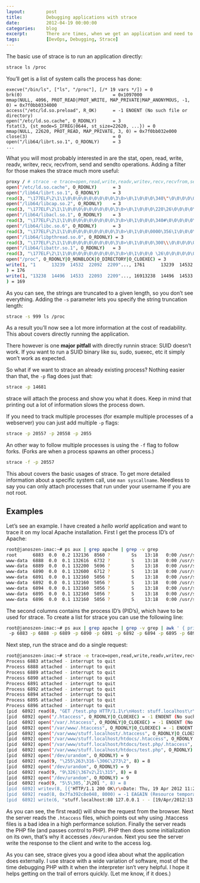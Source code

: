 ```yaml
---
layout:        post
title:         Debugging applications with strace
date:          2012-04-19 00:00:00
categories:    blog
excerpt:       There are times, when we get an application and need to find out what it does fast. We don’t have the time to read the source code. Fortunately there are multiple tools to our rescue, one of which is the strace Linux utility. strace means system call trace, it shows us every system call the application does, such as opening or reading a file, writing data to a network socket. It’s not a magic pill, it won’t show the internal working of the application, but it’s still very useful to find out what it does externally (IO operations and such).
tags:          [DevOps, Debugging, Strace]
---
```


The basic use of strace is to run an application directly:

```bash
strace ls /proc
```

You’ll get is a list of system calls the process has done:

```
execve("/bin/ls", ["ls", "/proc"], [/* 19 vars */]) = 0
brk(0)                                  = 0x1097000
mmap(NULL, 4096, PROT_READ|PROT_WRITE, MAP_PRIVATE|MAP_ANONYMOUS, -1, 0) = 0x7f0bb0334000
access("/etc/ld.so.preload", R_OK)      = -1 ENOENT (No such file or directory)
open("/etc/ld.so.cache", O_RDONLY)      = 3
fstat(3, {st_mode=S_IFREG|0644, st_size=22620, ...}) = 0
mmap(NULL, 22620, PROT_READ, MAP_PRIVATE, 3, 0) = 0x7f0bb032e000
close(3)                                = 0
open("/lib64/librt.so.1", O_RDONLY)     = 3
...
```

What you will most probably interested in are the stat, open, read, write, readv, writev, recv, recvfrom, send and sendto operations. Adding a filter for those makes the strace much more useful:

```bash
proxy / # strace -e trace=open,read,write,readv,writev,recv,recvfrom,send,sendto ls /proc
open("/etc/ld.so.cache", O_RDONLY)      = 3
open("/lib64/librt.so.1", O_RDONLY)     = 3
read(3, "\177ELF\2\1\1\0\0\0\0\0\0\0\0\0\3\0>\0\1\0\0\0\340\"\0\0\0\0\0\0"..., 832) = 832
open("/lib64/libcap.so.2", O_RDONLY)    = 3
read(3, "\177ELF\2\1\1\0\0\0\0\0\0\0\0\0\3\0>\0\1\0\0\0\220\26\0\0\0\0\0\0"..., 832) = 832
open("/lib64/libacl.so.1", O_RDONLY)    = 3
read(3, "\177ELF\2\1\1\0\0\0\0\0\0\0\0\0\3\0>\0\1\0\0\0\340#\0\0\0\0\0\0"..., 832) = 832
open("/lib64/libc.so.6", O_RDONLY)      = 3
read(3, "\177ELF\2\1\1\0\0\0\0\0\0\0\0\0\3\0>\0\1\0\0\0000\356\1\0\0\0\0\0"..., 832) = 832
open("/lib64/libpthread.so.0", O_RDONLY) = 3
read(3, "\177ELF\2\1\1\0\0\0\0\0\0\0\0\0\3\0>\0\1\0\0\0\300\\\0\0\0\0\0\0"..., 832) = 832
open("/lib64/libattr.so.1", O_RDONLY)   = 3
read(3, "\177ELF\2\1\1\0\0\0\0\0\0\0\0\0\3\0>\0\1\0\0\0 \26\0\0\0\0\0\0"..., 832) = 832
open("/proc", O_RDONLY|O_NONBLOCK|O_DIRECTORY|O_CLOEXEC) = 3
write(1, "1      13239  14532  22092  2209"..., 1761      13239  14532  22092  22094  22096  247  447  574  8517	  cpuinfo  fairsched   filesystems  kmsg     locks    mounts  self  swaps  sysrq-trigger  uptime	     version  vz
) = 176
write(1, "13238  14496  14533  22093  2209"..., 16913238  14496  14533  22093  22095  22097  446  559  649  cmdline  devices  fairsched2  fs	    loadavg  meminfo  net     stat  sys    sysvipc	  user_beancounters  vmstat
) = 169
```

As you can see, the strings are truncated to a given length, so you don’t see everything. Adding the `-s` parameter lets you specify the string truncation length:

```bash
strace -s 999 ls /proc
```

As a result you’ll now see a lot more information at the cost of readability. This about covers directly running the application.

There however is one **major pitfall** with directly runnin strace: SUID doesn’t work. If you want to run a SUID binary like su, sudo, suexec, etc it simply won’t work as expected.

So what if we want to strace an already existing process? Nothing easier than that, the `-p` flag does just that:

```bash
strace -p 14681
```

strace will attach the process and show you what it does. Keep in mind that printing out a lot of information slows the process down.

If you need to track multiple processes (for example multiple processes of a webserver) you can just add multiple `-p` flags:

```bash
strace -p 20557 -p 20558 -p 2055
```

An other way to follow multiple processes is using the `-f` flag to follow forks. (Forks are when a process spawns an other process.)

```bash
strace -f -p 20557
```

This about covers the basic usages of strace. To get more detailed information about a specific system call, use `man syscallname`. Needless to say you can only attach processes that run under your username if you are not root.

## Examples

Let’s see an example. I have created a _hello world_ application and want to trace it on my local Apache installation. First I get the process ID’s of Apache:

```bash
root@janoszen-imac:~# ps aux | grep apache | grep -v grep 
root      6883  0.0  0.2 132136  8560 ?        Ss   13:18   0:00 /usr/sbin/apache2 -k start
www-data  6888  0.0  0.1 132616  6732 ?        S    13:18   0:00 /usr/sbin/apache2 -k start
www-data  6889  0.0  0.1 132200  5696 ?        S    13:18   0:00 /usr/sbin/apache2 -k start
www-data  6890  0.0  0.1 132600  6712 ?        S    13:18   0:00 /usr/sbin/apache2 -k start
www-data  6891  0.0  0.1 132160  5056 ?        S    13:18   0:00 /usr/sbin/apache2 -k start
www-data  6892  0.0  0.1 132160  5056 ?        S    13:18   0:00 /usr/sbin/apache2 -k start
www-data  6894  0.0  0.1 132160  5056 ?        S    13:18   0:00 /usr/sbin/apache2 -k start
www-data  6895  0.0  0.1 132160  5056 ?        S    13:18   0:00 /usr/sbin/apache2 -k start
www-data  6896  0.0  0.1 132160  5056 ?        S    13:18   0:00 /usr/sbin/apache2 -k start
```

The second columns contains the process ID’s (PID’s), which have to be used for strace. To create a list for strace you can use the following line:

```bash
root@janoszen-imac:~# ps aux | grep apache | grep -v grep | awk ' { print $2 } ' | xargs -i echo -n ' -p {}'
 -p 6883 -p 6888 -p 6889 -p 6890 -p 6891 -p 6892 -p 6894 -p 6895 -p 6896
```

Next step, run the strace and do a single request:

```bash
root@janoszen-imac:~# strace -e trace=open,read,write,readv,writev,recv,recvfrom,send,sendto -s 999 -p 6883 -p 6888 -p 6889 -p 6890 -p 6891 -p 6892 -p 6894 -p 6895 -p 6896
Process 6883 attached - interrupt to quit
Process 6888 attached - interrupt to quit
Process 6889 attached - interrupt to quit
Process 6890 attached - interrupt to quit
Process 6891 attached - interrupt to quit
Process 6892 attached - interrupt to quit
Process 6894 attached - interrupt to quit
Process 6895 attached - interrupt to quit
Process 6896 attached - interrupt to quit
[pid  6892] read(8, "GET /test.php HTTP/1.1\r\nHost: stuff.localhost\r\nUser-Agent: Mozilla/5.0 (X11; Ubuntu; Linux x86_64; rv:11.0) Gecko/20100101 Firefox/11.0\r\nAccept: text/html,application/xhtml+xml,application/xml;q=0.9,*/*;q=0.8\r\nAccept-Language: en-us,en;q=0.5\r\nAccept-Encoding: gzip, deflate\r\nConnection: keep-alive\r\nReferer: http://stuff.localhost/\r\nCache-Control: max-age=0\r\n\r\n", 8000) = 361
[pid  6892] open("/.htaccess", O_RDONLY|O_CLOEXEC) = -1 ENOENT (No such file or directory)
[pid  6892] open("/var/.htaccess", O_RDONLY|O_CLOEXEC) = -1 ENOENT (No such file or directory)
[pid  6892] open("/var/www/.htaccess", O_RDONLY|O_CLOEXEC) = -1 ENOENT (No such file or directory)
[pid  6892] open("/var/www/stuff.localhost/.htaccess", O_RDONLY|O_CLOEXEC) = -1 ENOENT (No such file or directory)
[pid  6892] open("/var/www/stuff.localhost/htdocs/.htaccess", O_RDONLY|O_CLOEXEC) = -1 ENOENT (No such file or directory)
[pid  6892] open("/var/www/stuff.localhost/htdocs/test.php/.htaccess", O_RDONLY|O_CLOEXEC) = -1 ENOTDIR (Not a directory)
[pid  6892] open("/var/www/stuff.localhost/htdocs/test.php", O_RDONLY) = 9
[pid  6892] open("/dev/urandom", O_RDONLY) = 9
[pid  6892] read(9, "\255\263\316-\306C\273\2", 8) = 8
[pid  6892] open("/dev/urandom", O_RDONLY) = 9
[pid  6892] read(9, "9\326|\367v2\21\315", 8) = 8
[pid  6892] open("/dev/urandom", O_RDONLY) = 9
[pid  6892] read(9, "5\5\305,`J\201 ", 8) = 8
[pid  6892] writev(8, [{"HTTP/1.1 200 OK\r\nDate: Thu, 19 Apr 2012 11:29:29 GMT\r\nServer: Apache/2.2.20 (Ubuntu)\r\nX-Powered-By: PHP/5.3.6-13ubuntu3.6\r\nVary: Accept-Encoding\r\nContent-Encoding: gzip\r\nContent-Length: 32\r\nKeep-Alive: timeout=5, max=100\r\nConnection: Keep-Alive\r\nContent-Type: text/html\r\n\r\n", 273}, {"\37\213\10\0\0\0\0\0\0\3", 10}, {"\363H\315\311\311W\10\317/\312IQ\4\0", 14}, {"\243\34)\34\f\0\0\0", 8}], 4) = 305
[pid  6892] read(8, 0x7fa392c8e048, 8000) = -1 EAGAIN (Resource temporarily unavailable)
[pid  6892] write(6, "stuff.localhost:80 127.0.0.1 - - [19/Apr/2012:13:29:29 +0200] \"GET /test.php HTTP/1.1\" 200 305 \"http://stuff.localhost/\" \"Mozilla/5.0 (X11; Ubuntu; Linux x86_64; rv:11.0) Gecko/20100101 Firefox/11.0\"\n", 200) = 200
```

As you can see, the first read() will show the request from the browser. Next the server reads the `.htaccess` files, which points out why using .htaccess files is a bad idea in a high performance solution. Finally the server reads the PHP file (and passes control to PHP). PHP then does some initialization on its own, that’s why it accesses `/dev/urandom`. Next you see the server write the response to the client and write to the access log.

As you can see, strace gives you a good idea about what the application does externally. I use strace with a wide variation of software, most of the time debugging PHP with it when the interpreter isn’t very helpful. I hope it helps getting on the trail of errors quickly. (Let me know, if it does.)
